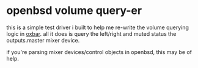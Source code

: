 # openbsd volume query-er

this is a simple test driver i built to help me re-write the volume querying
logic in [oxbar](https://github.com/ryanflannery/oxbar). all it does is query
the left/right and muted status the outputs.master mixer device.

if you're parsing mixer devices/control objects in openbsd, this may be of help.
